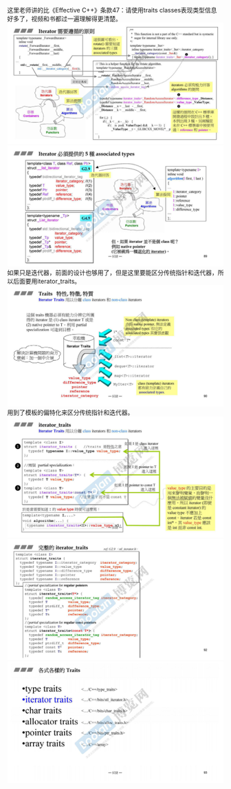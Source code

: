 这里老师讲的比《Effective C++》条款47：请使用traits classes表现类型信息 好多了，视频和书都过一遍理解得更清楚。
![](attachments/15.1.1迭代器的设计原则和Iterator%20Traits的作用与设计.jpg)
![](attachments/15.1.2迭代器的设计原则和Iterator%20Traits的作用与设计.jpg)
如果只是迭代器，前面的设计也够用了，但是这里要能区分传统指针和迭代器，所以后面要用iterator_traits。
![](attachments/15.1.3迭代器的设计原则和Iterator%20Traits的作用与设计.jpg)
用到了模板的偏特化来区分传统指针和迭代器。
![](attachments/15.1.4迭代器的设计原则和Iterator%20Traits的作用与设计.jpg)
![](attachments/15.1.5迭代器的设计原则和Iterator%20Traits的作用与设计.jpg)
![](attachments/15.1.6迭代器的设计原则和Iterator%20Traits的作用与设计.jpg)
